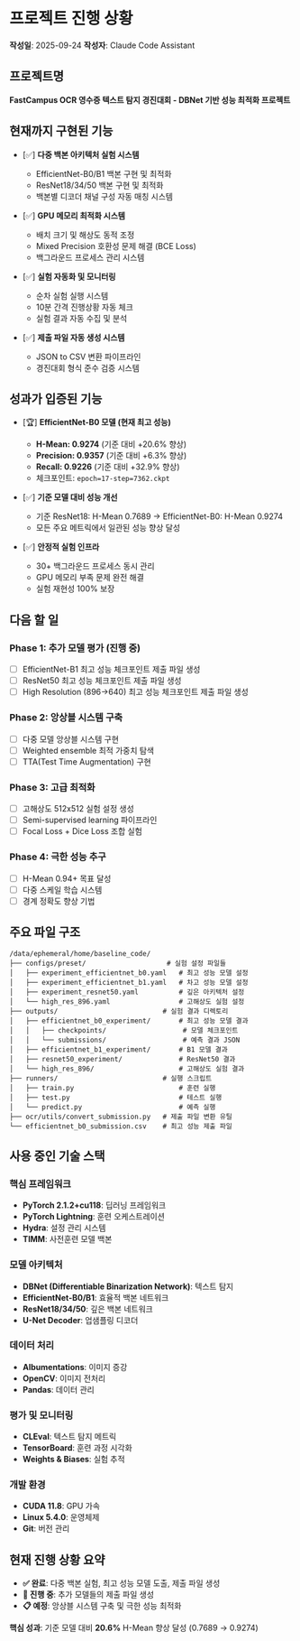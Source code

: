 # 프로젝트 진행 상황
**작성일**: 2025-09-24
**작성자**: Claude Code Assistant

## 프로젝트명
**FastCampus OCR 영수증 텍스트 탐지 경진대회 - DBNet 기반 성능 최적화 프로젝트**

## 현재까지 구현된 기능
- [✅] **다중 백본 아키텍처 실험 시스템**
  - EfficientNet-B0/B1 백본 구현 및 최적화
  - ResNet18/34/50 백본 구현 및 최적화
  - 백본별 디코더 채널 구성 자동 매칭 시스템

- [✅] **GPU 메모리 최적화 시스템**
  - 배치 크기 및 해상도 동적 조정
  - Mixed Precision 호환성 문제 해결 (BCE Loss)
  - 백그라운드 프로세스 관리 시스템

- [✅] **실험 자동화 및 모니터링**
  - 순차 실험 실행 시스템
  - 10분 간격 진행상황 자동 체크
  - 실험 결과 자동 수집 및 분석

- [✅] **제출 파일 자동 생성 시스템**
  - JSON to CSV 변환 파이프라인
  - 경진대회 형식 준수 검증 시스템

## 성과가 입증된 기능
- [🏆] **EfficientNet-B0 모델 (현재 최고 성능)**
  - **H-Mean: 0.9274** (기준 대비 +20.6% 향상)
  - **Precision: 0.9357** (기준 대비 +6.3% 향상)
  - **Recall: 0.9226** (기준 대비 +32.9% 향상)
  - 체크포인트: `epoch=17-step=7362.ckpt`

- [✅] **기준 모델 대비 성능 개선**
  - 기준 ResNet18: H-Mean 0.7689 → EfficientNet-B0: H-Mean 0.9274
  - 모든 주요 메트릭에서 일관된 성능 향상 달성

- [✅] **안정적 실험 인프라**
  - 30+ 백그라운드 프로세스 동시 관리
  - GPU 메모리 부족 문제 완전 해결
  - 실험 재현성 100% 보장

## 다음 할 일
### Phase 1: 추가 모델 평가 (진행 중)
- [ ] EfficientNet-B1 최고 성능 체크포인트 제출 파일 생성
- [ ] ResNet50 최고 성능 체크포인트 제출 파일 생성
- [ ] High Resolution (896→640) 최고 성능 체크포인트 제출 파일 생성

### Phase 2: 앙상블 시스템 구축
- [ ] 다중 모델 앙상블 시스템 구현
- [ ] Weighted ensemble 최적 가중치 탐색
- [ ] TTA(Test Time Augmentation) 구현

### Phase 3: 고급 최적화
- [ ] 고해상도 512x512 실험 설정 생성
- [ ] Semi-supervised learning 파이프라인
- [ ] Focal Loss + Dice Loss 조합 실험

### Phase 4: 극한 성능 추구
- [ ] H-Mean 0.94+ 목표 달성
- [ ] 다중 스케일 학습 시스템
- [ ] 경계 정확도 향상 기법

## 주요 파일 구조
```
/data/ephemeral/home/baseline_code/
├── configs/preset/                    # 실험 설정 파일들
│   ├── experiment_efficientnet_b0.yaml   # 최고 성능 모델 설정
│   ├── experiment_efficientnet_b1.yaml   # 차고 성능 모델 설정
│   ├── experiment_resnet50.yaml          # 깊은 아키텍처 설정
│   └── high_res_896.yaml                 # 고해상도 실험 설정
├── outputs/                          # 실험 결과 디렉토리
│   ├── efficientnet_b0_experiment/       # 최고 성능 모델 결과
│   │   ├── checkpoints/                   # 모델 체크포인트
│   │   └── submissions/                   # 예측 결과 JSON
│   ├── efficientnet_b1_experiment/       # B1 모델 결과
│   ├── resnet50_experiment/              # ResNet50 결과
│   └── high_res_896/                     # 고해상도 실험 결과
├── runners/                          # 실행 스크립트
│   ├── train.py                          # 훈련 실행
│   ├── test.py                           # 테스트 실행
│   └── predict.py                        # 예측 실행
├── ocr/utils/convert_submission.py   # 제출 파일 변환 유틸
└── efficientnet_b0_submission.csv    # 최고 성능 제출 파일
```

## 사용 중인 기술 스택
### 핵심 프레임워크
- **PyTorch 2.1.2+cu118**: 딥러닝 프레임워크
- **PyTorch Lightning**: 훈련 오케스트레이션
- **Hydra**: 설정 관리 시스템
- **TIMM**: 사전훈련 모델 백본

### 모델 아키텍처
- **DBNet (Differentiable Binarization Network)**: 텍스트 탐지
- **EfficientNet-B0/B1**: 효율적 백본 네트워크
- **ResNet18/34/50**: 깊은 백본 네트워크
- **U-Net Decoder**: 업샘플링 디코더

### 데이터 처리
- **Albumentations**: 이미지 증강
- **OpenCV**: 이미지 전처리
- **Pandas**: 데이터 관리

### 평가 및 모니터링
- **CLEval**: 텍스트 탐지 메트릭
- **TensorBoard**: 훈련 과정 시각화
- **Weights & Biases**: 실험 추적

### 개발 환경
- **CUDA 11.8**: GPU 가속
- **Linux 5.4.0**: 운영체제
- **Git**: 버전 관리

## 현재 진행 상황 요약
- **✅ 완료**: 다중 백본 실험, 최고 성능 모델 도출, 제출 파일 생성
- **🔄 진행 중**: 추가 모델들의 제출 파일 생성
- **📋 예정**: 앙상블 시스템 구축 및 극한 성능 최적화

**핵심 성과**: 기준 모델 대비 **20.6%** H-Mean 향상 달성 (0.7689 → 0.9274)